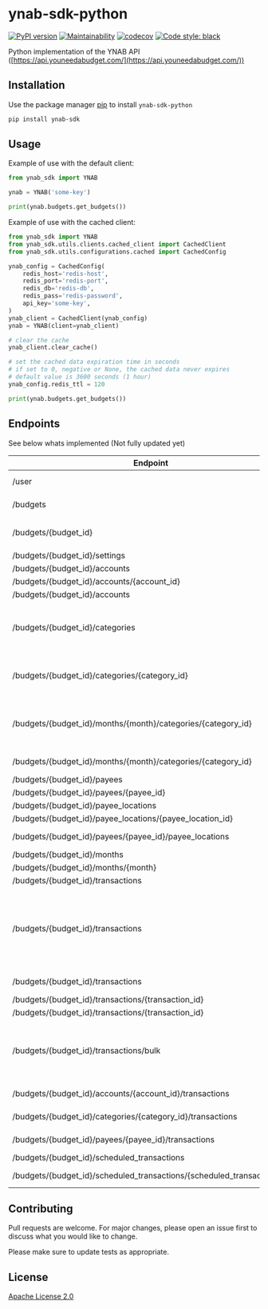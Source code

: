 # ynab-sdk-python

[![PyPI version](https://badge.fury.io/py/ynab-sdk.svg)](https://badge.fury.io/py/ynab-sdk)
[![Maintainability](https://api.codeclimate.com/v1/badges/b6042768d805939000c2/maintainability)](https://codeclimate.com/github/andreroggeri/ynab-sdk-python/maintainability)
[![codecov](https://codecov.io/gh/andreroggeri/ynab-sdk-python/branch/main/graph/badge.svg)](https://codecov.io/gh/andreroggeri/ynab-sdk-python)
[![Code style: black](https://img.shields.io/badge/code%20style-black-000000.svg)](https://github.com/psf/black)

Python implementation of the YNAB API ([https://api.youneedabudget.com/](https://api.youneedabudget.com/))

## Installation

Use the package manager [pip](https://pip.pypa.io/en/stable/) to install `ynab-sdk-python`

```bash
pip install ynab-sdk
```

## Usage

Example of use with the default client:

```python
from ynab_sdk import YNAB

ynab = YNAB('some-key')

print(ynab.budgets.get_budgets())
```

Example of use with the cached client:

```python
from ynab_sdk import YNAB
from ynab_sdk.utils.clients.cached_client import CachedClient
from ynab_sdk.utils.configurations.cached import CachedConfig

ynab_config = CachedConfig(
    redis_host='redis-host',
    redis_port='redis-port',
    redis_db='redis-db',
    redis_pass='redis-password',
    api_key='some-key',
)
ynab_client = CachedClient(ynab_config)
ynab = YNAB(client=ynab_client)

# clear the cache
ynab_client.clear_cache()

# set the cached data expiration time in seconds
# if set to 0, negative or None, the cached data never expires
# default value is 3600 seconds (1 hour)
ynab_config.redis_ttl = 120

print(ynab.budgets.get_budgets())
```

## Endpoints

See below whats implemented (Not fully updated yet)

| Endpoint                                                               | Verb  | Description                                                                                                                                                                                                                                               | Working | Obs |
| ---------------------------------------------------------------------- | ----- | --------------------------------------------------------------------------------------------------------------------------------------------------------------------------------------------------------------------------------------------------------- | ------- | --- |
| /user                                                                  | GET   | Returns authenticated user information                                                                                                                                                                                                                    | NO      |     |
| /budgets                                                               | GET   | Returns budgets list with summary information                                                                                                                                                                                                             | YES     |
| /budgets/{budget_id}                                                   | GET   | Returns a single budget with all related entities.  This resource is effectively a full budget export.                                                                                                                                                    | YES     |
| /budgets/{budget_id}/settings                                          | GET   | Returns settings for a budget                                                                                                                                                                                                                             | YES     |
| /budgets/{budget_id}/accounts                                          | GET   | Returns all accounts                                                                                                                                                                                                                                      | YES     |
| /budgets/{budget_id}/accounts/{account_id}                             | GET   | Returns a single account                                                                                                                                                                                                                                  | YES     |
| /budgets/{budget_id}/accounts                                          | POST  | Creates a new account                                                                                                                                                                                                                                     | YES     |
| /budgets/{budget_id}/categories                                        | GET   | Returns all categories grouped by category group.  Amounts (budgeted, activity, balance, etc.) are specific to the current budget month (UTC).                                                                                                            |         |
| /budgets/{budget_id}/categories/{category_id}                          | GET   | Returns a single category.  Amounts (budgeted, activity, balance, etc.) are specific to the current budget month (UTC).                                                                                                                                   |         |
| /budgets/{budget_id}/months/{month}/categories/{category_id}           | GET   | Returns a single category for a specific budget month.  Amounts (budgeted, activity, balance, etc.) are specific to the current budget month (UTC).                                                                                                       |         |
| /budgets/{budget_id}/months/{month}/categories/{category_id}           | PATCH | Update a category for a specific month                                                                                                                                                                                                                    |         |
| /budgets/{budget_id}/payees                                            | GET   | Returns all payees                                                                                                                                                                                                                                        | YES     |
| /budgets/{budget_id}/payees/{payee_id}                                 | GET   | Returns single payee                                                                                                                                                                                                                                      | YES     |
| /budgets/{budget_id}/payee_locations                                   | GET   | Returns all payee locations                                                                                                                                                                                                                               | NO      |
| /budgets/{budget_id}/payee_locations/{payee_location_id}               | GET   | Returns a single payee location                                                                                                                                                                                                                           | NO      |
| /budgets/{budget_id}/payees/{payee_id}/payee_locations                 | GET   | Returns all payee locations for the specified payee                                                                                                                                                                                                       | NO      |
| /budgets/{budget_id}/months                                            | GET   | Returns all budget months                                                                                                                                                                                                                                 | NO      |
| /budgets/{budget_id}/months/{month}                                    | GET   | Returns a single budget month                                                                                                                                                                                                                             | NO      |
| /budgets/{budget_id}/transactions                                      | GET   | Returns budget transactions                                                                                                                                                                                                                               | YES     |
| /budgets/{budget_id}/transactions                                      | POST  | Creates a single transaction or multiple transactions.  If you provide a body containing a 'transaction' object, a single transaction will be created and if you provide a body containing a 'transactions' array, multiple transactions will be created. | YES     |
| /budgets/{budget_id}/transactions                                      | PATCH | Updates multiple transactions, by 'id' or 'import_id'.                                                                                                                                                                                                    | NO      |
| /budgets/{budget_id}/transactions/{transaction_id}                     | GET   | Returns a single transaction                                                                                                                                                                                                                              | YES     |
| /budgets/{budget_id}/transactions/{transaction_id}                     | PUT   | Updates a transaction                                                                                                                                                                                                                                     | YES     |
| /budgets/{budget_id}/transactions/bulk                                 | POST  | Creates multiple transactions.  Although this endpoint is still supported, it is recommended to use 'POST /budgets/{budget_id}/transactions' to create multiple transactions.                                                                             | NO      |
| /budgets/{budget_id}/accounts/{account_id}/transactions                | GET   | Returns all transactions for a specified account                                                                                                                                                                                                          | YES     |
| /budgets/{budget_id}/categories/{category_id}/transactions             | GET   | Returns all transactions for a specified category                                                                                                                                                                                                         | NO      |
| /budgets/{budget_id}/payees/{payee_id}/transactions                    | GET   | Returns all transactions for a specified payee                                                                                                                                                                                                            | NO      |
| /budgets/{budget_id}/scheduled_transactions                            | GET   | Returns all scheduled transactions                                                                                                                                                                                                                        | NO      |
| /budgets/{budget_id}/scheduled_transactions/{scheduled_transaction_id} | GET   | Returns a single scheduled transaction                                                                                                                                                                                                                    | NO      |

## Contributing

Pull requests are welcome. For major changes, please open an issue first to discuss what you would like to change.

Please make sure to update tests as appropriate.

## License

[Apache License 2.0](https://choosealicense.com/licenses/apache-2.0/)
